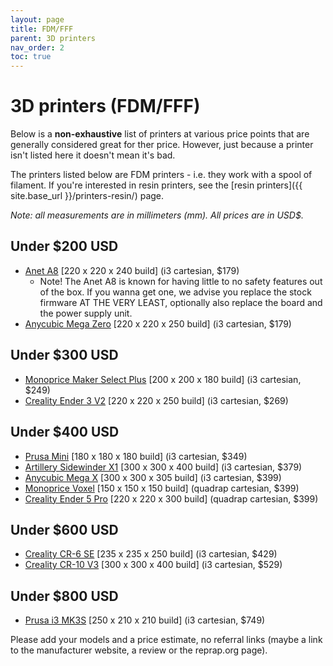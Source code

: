 ```yaml
---
layout: page
title: FDM/FFF
parent: 3D printers
nav_order: 2
toc: true
---
```


# 3D printers (FDM/FFF)


Below is a **non-exhaustive** list of printers at various price points that are generally considered great for ther price. However, just because a printer isn't listed here it doesn't mean it's bad.

The printers listed below are FDM printers - i.e. they work with a spool of filament. If you're interested in resin printers, see the [resin printers]({{ site.base_url }}/printers-resin/) page.

*Note: all measurements are in millimeters (mm). All prices are in USD$.*

## Under $200 USD
- [Anet A8](https://www.anet3d.com/product/most-popular-anet-a8-diy-fdm-3d-printer/) [220 x 220 x 240 build] (i3 cartesian, $179)
  - Note! The Anet A8 is known for having little to no safety features out of the box. If you wanna get one, we advise you replace the stock firmware AT THE VERY LEAST, optionally also replace the board and the power supply unit.
- [Anycubic Mega Zero](https://www.anycubic.com/products/mega-zero) [220 x 220 x 250 build] (i3 cartesian, $179)

## Under $300 USD
- [Monoprice Maker Select Plus](https://www.monoprice.com/product?p_id=21865) [200 x 200 x 180 build] (i3 cartesian, $249)
- [Creality Ender 3 V2](https://www.creality3dofficial.com/products/ender-3-v2-3d-printer) [220 x 220 x 250 build] (i3 cartesian, $269)

## Under $400 USD
- [Prusa Mini](https://shop.prusa3d.com/en/3d-printers/994-original-prusa-mini.html) [180 x 180 x 180 build] (i3 cartesian, $349)
- [Artillery Sidewinder X1](https://aliexpress.com/item/32887558875.html) [300 x 300 x 400 build] (i3 cartesian, $379)
- [Anycubic Mega X](https://www.anycubic.com/collections/anycubic-mega-3d-printers/products/mega-x) [300 x 300 x 305 build] (i3 cartesian, $399)
- [Monoprice Voxel](https://www.monoprice.com/product?p_id=33820) [150 x 150 x 150 build] (quadrap cartesian, $399)
- [Creality Ender 5 Pro](https://www.creality3dofficial.com/products/ender-5-pro-3d-printer) [220 x 220 x 300 build] (quadrap cartesian, $399)

## Under $600 USD
- [Creality CR-6 SE](https://www.creality3dofficial.com/products/creality-cr-6-se-3d-printer) [235 x 235 x 250 build] (i3 cartesian, $429)
- [Creality CR-10 V3](https://www.creality3dofficial.com/products/creality-cr-10-v3-3d-printer-with-genuine-e3d-direct-drive-extruder-2020-latest-version) [300 x 300 x 400 build] (i3 cartesian, $529)

## Under $800 USD
- [Prusa i3 MK3S](https://shop.prusa3d.com/en/3d-printers/180-original-prusa-i3-mk3s-kit.html) [250 x 210 x 210 build] (i3 cartesian, $749)

Please add your models and a price estimate, no referral links (maybe a link to the manufacturer website, a review or the reprap.org page).


